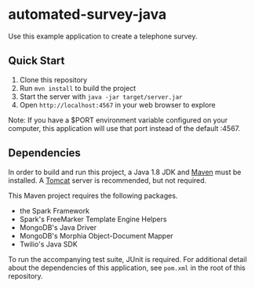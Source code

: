 # automated-survey-java

Use this example application to create a telephone survey.

## Quick Start
1. Clone this repository
2. Run ```mvn install``` to build the project
3. Start the server with ```java -jar target/server.jar```
4. Open ```http://localhost:4567``` in your web browser to explore

Note: If you have a $PORT environment variable configured on your computer, this application will use that port instead of the default :4567.

## Dependencies
In order to build and run this project, a Java 1.8 JDK and [Maven](http://maven.apache.org) must be installed. A [Tomcat](http://tomcat.apache.org) server is recommended, but not required.

This Maven project requires the following packages.
 - the Spark Framework
 - Spark's FreeMarker Template Engine Helpers
 - MongoDB's Java Driver
 - MongoDB's Morphia Object-Document Mapper
 - Twilio's Java SDK

To run the accompanying test suite, JUnit is required. For additional detail about the dependencies of this application, see ```pom.xml``` in the root of this repository.

